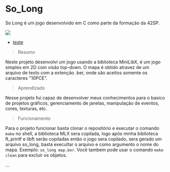 # So_Long
So Long é um jogo desenvolvido em C como parte da formação da 42SP.

<img src="http://img.shields.io/static/v1?label=STATUS&message=100/100&color=GREEN&style=for-the-badge"/>

* [teste](readme.md#funcionamento)

> Resumo

Neste projeto desenvolvi um jogo usando a biblioteca MiniLibX, é um jogo simples em 2D com visão top-down. O mapa é obtido atravez de um arquivo de texto com a extenção .ber, onde são aceitos somente os caracteres "10PCE".

> Aprendizado

Nesse projeto fui capaz de desenvolver meus conhecimentos para o basico de projetos gráficos, gerenciamento de janelas, manipulação de eventos, cores, texturas, etc.

> Funcionamento

Para o projeto funcionar basta clonar o repositório e executar o comando ```make``` no shell, a biblioteca MLX sera copilada, logo após minha biblioteca ft_printf e libft serão copiladas então o jogo sera copilado, sera gerado um arquivo so_long, basta execultar o arquivo e como argumento o nome do mapa. Exemplo: ```so_long map.ber```. Você tambem pode usar o comando ```make clean``` para excluir os objetos.

...
